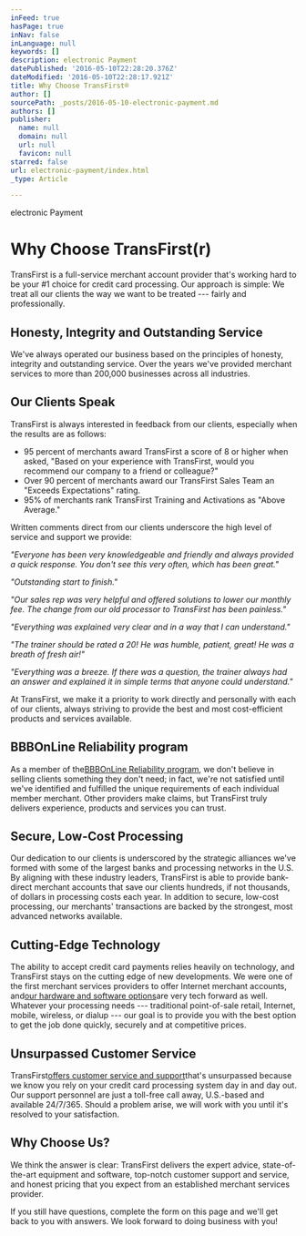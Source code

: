 ```yaml
---
inFeed: true
hasPage: true
inNav: false
inLanguage: null
keywords: []
description: electronic Payment
datePublished: '2016-05-10T22:28:20.376Z'
dateModified: '2016-05-10T22:28:17.921Z'
title: Why Choose TransFirst®
author: []
sourcePath: _posts/2016-05-10-electronic-payment.md
authors: []
publisher:
  name: null
  domain: null
  url: null
  favicon: null
starred: false
url: electronic-payment/index.html
_type: Article

---
```

electronic Payment

# Why Choose TransFirst(r)

TransFirst is a full-service merchant account provider that's working hard to be your \#1 choice for credit card processing. Our approach is simple: We treat all our clients the way we want to be treated --- fairly and professionally.

## Honesty, Integrity and Outstanding Service

We've always operated our business based on the principles of honesty, integrity and outstanding service. Over the years we've provided merchant services to more than 200,000 businesses across all industries.

## Our Clients Speak

TransFirst is always interested in feedback from our clients, especially when the results are as follows:

* 95 percent of merchants award TransFirst a score of 8 or higher when asked, "Based on your experience with TransFirst, would you recommend our company to a friend or colleague?"
* Over 90 percent of merchants award our TransFirst Sales Team an "Exceeds Expectations" rating.
* 95% of merchants rank TransFirst Training and Activations as "Above Average."

Written comments direct from our clients underscore the high level of service and support we provide:

_"Everyone has been very knowledgeable and friendly and always provided a quick response. You don't see this very often, which has been great."_

_"Outstanding start to finish."_

_"Our sales rep was very helpful and offered solutions to lower our monthly fee. The change from our old processor to TransFirst has been painless."_

_"Everything was explained very clear and in a way that I can understand."_

_"The trainer should be rated a 20! He was humble, patient, great! He was a breath of fresh air!"_

_"Everything was a breeze. If there was a question, the trainer always had an answer and explained it in simple terms that anyone could understand."_

At TransFirst, we make it a priority to work directly and personally with each of our clients, always striving to provide the best and most cost-efficient products and services available.

## BBBOnLine Reliability program

As a member of the[BBBOnLine Reliability program][0], we don't believe in selling clients something they don't need; in fact, we're not satisfied until we've identified and fulfilled the unique requirements of each individual member merchant. Other providers make claims, but TransFirst truly delivers experience, products and services you can trust.

## Secure, Low-Cost Processing

Our dedication to our clients is underscored by the strategic alliances we've formed with some of the largest banks and processing networks in the U.S. By aligning with these industry leaders, TransFirst is able to provide bank-direct merchant accounts that save our clients hundreds, if not thousands, of dollars in processing costs each year. In addition to secure, low-cost processing, our merchants' transactions are backed by the strongest, most advanced networks available.

## Cutting-Edge Technology

The ability to accept credit card payments relies heavily on technology, and TransFirst stays on the cutting edge of new developments. We were one of the first merchant services providers to offer Internet merchant accounts, and[our hardware and software options][1]are very tech forward as well. Whatever your processing needs --- traditional point-of-sale retail, Internet, mobile, wireless, or dialup --- our goal is to provide you with the best option to get the job done quickly, securely and at competitive prices.

## Unsurpassed Customer Service

TransFirst[offers customer service and support][2]that's unsurpassed because we know you rely on your credit card processing system day in and day out. Our support personnel are just a toll-free call away, U.S.-based and available 24/7/365\. Should a problem arise, we will work with you until it's resolved to your satisfaction.

## Why Choose Us?

We think the answer is clear: TransFirst delivers the expert advice, state-of-the-art equipment and software, top-notch customer support and service, and honest pricing that you expect from an established merchant services provider.

If you still have questions, complete the form on this page and we'll get back to you with answers. We look forward to doing business with you!

[0]: http://www.bbb.org/us/bbb-online-business/
[1]: http://www.transfirst.com/equipment
[2]: http://www.transfirst.com/support